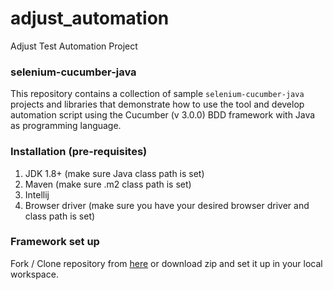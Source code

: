 # adjust_automation
Adjust Test Automation Project

### selenium-cucumber-java

This repository contains a collection of sample `selenium-cucumber-java` projects and libraries that demonstrate how to
use the tool and develop automation script using the Cucumber (v 3.0.0) BDD framework with Java as programming language.

### Installation (pre-requisites)

1. JDK 1.8+ (make sure Java class path is set)
2. Maven (make sure .m2 class path is set)
3. Intellij
4. Browser driver (make sure you have your desired browser driver and class path is set)

### Framework set up

Fork / Clone repository from [here]( https://github.com/amiya-pattnaik/selenium-cucumber-java) or download zip and set
it up in your local workspace.
